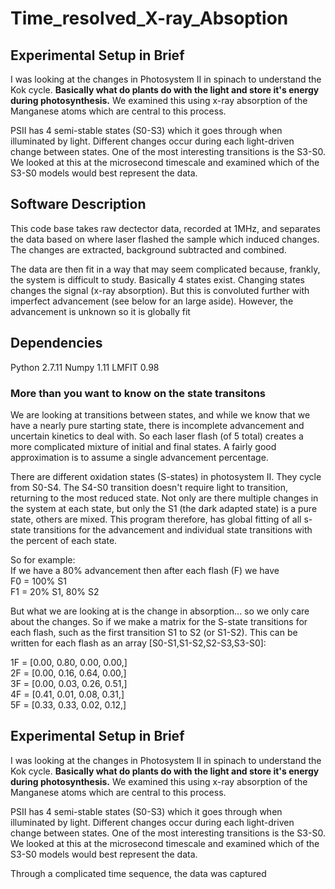 # Time_resolved_X-ray_Absoption

## Experimental Setup in Brief
I was looking at the changes in Photosystem II in spinach to understand the Kok cycle. **Basically what do plants do with the light and store it's energy during photosynthesis.** We examined this using x-ray absorption of the Manganese atoms which are central to this process.

PSII has 4 semi-stable states (S0-S3) which it goes through when illuminated by light. Different changes occur during each light-driven change between states. One of the most interesting transitions is the S3-S0. We looked at this at the microsecond timescale and examined which of the S3-S0 models would best represent the data.

## Software Description
This code base takes raw dectector data, recorded at 1MHz, and separates the data based on where laser flashed the sample which induced changes. The changes are extracted, background subtracted and combined. 

The data are then fit in a way that may seem complicated because, frankly, the system is difficult to study. Basically 4 states exist. Changing states changes the signal (x-ray absorption). But this is convoluted further with imperfect advancement (see below for an large aside). However, the advancement is unknown so it is globally fit

## Dependencies
Python 2.7.11
Numpy 1.11
LMFIT 0.98

### More than you want to know on the state transitons
We are looking at transitions between states, and while we know that we have a nearly pure starting state, there is incomplete advancement and uncertain kinetics to deal with. So each laser flash (of 5 total) creates a more complicated mixture of initial and final states. A fairly good approximation is to assume a single advancement percentage.

There are different oxidation states (S-states) in photosystem II. They cycle from S0-S4. The S4-S0 transition doesn't require light to transition, returning to the most reduced state. Not only are there multiple changes in the system at each state, but only the S1 (the dark adapted state) is a pure state, others are mixed. This program therefore, has global fitting of all s-state transitions for the advancement and individual state transitions with the percent of each state.  

So for example:  
If we have a 80% advancement then after each flash (F) we have  
F0 = 100% S1  
F1 = 20% S1, 80% S2  

But what we are looking at is the change in absorption... so we only care about the changes. So if we make a matrix for the S-state transitions for each flash, such as the first transition S1 to S2 (or S1-S2). This can be written for each flash as an array [S0-S1,S1-S2,S2-S3,S3-S0]:  

1F = [0.00, 0.80, 0.00, 0.00,]  
2F = [0.00, 0.16, 0.64, 0.00,]  
3F = [0.00, 0.03, 0.26, 0.51,]  
4F = [0.41, 0.01, 0.08, 0.31,]  
5F = [0.33, 0.33, 0.02, 0.12,]  


## Experimental Setup in Brief
I was looking at the changes in Photosystem II in spinach to understand the Kok cycle. **Basically what do plants do with the light and store it's energy during photosynthesis.** We examined this using x-ray absorption of the Manganese atoms which are central to this process.

PSII has 4 semi-stable states (S0-S3) which it goes through when illuminated by light. Different changes occur during each light-driven change between states. One of the most interesting transitions is the S3-S0. We looked at this at the microsecond timescale and examined which of the S3-S0 models would best represent the data.

Through a complicated time sequence, the data was captured

